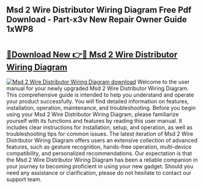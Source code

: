 ## Msd 2 Wire Distributor Wiring Diagram Free Pdf Download - Part-x3v New Repair Owner Guide 1xWP8

# <h2><a href="http://dfm16qk.blite.top/?on=Msd+2+Wire+Distributor+Wiring+Diagram">🔗Download New 👉🔴 Msd 2 Wire Distributor Wiring Diagram</a></h2>

[![Msd 2 Wire Distributor Wiring Diagram download](https://i.imgur.com/lujVjoI.png)](http://dfm16qk.blite.top/?on=Msd+2+Wire+Distributor+Wiring+Diagram)
Welcome to the user manual for your newly upgraded Msd 2 Wire Distributor Wiring Diagram. This comprehensive guide is intended to help you understand and operate your product successfully. You will find detailed information on features, installation, operation, maintenance, and troubleshooting. Before you begin using your Msd 2 Wire Distributor Wiring Diagram, please familiarize yourself with its functions and features by reading this user manual. It includes clear instructions for installation, setup, and operation, as well as troubleshooting tips for common issues. The latest iteration of Msd 2 Wire Distributor Wiring Diagram offers users an extensive collection of advanced features, such as gesture recognition, hands-free operation, multi-device compatibility, and personalized recommendations. Our expectation is that the Msd 2 Wire Distributor Wiring Diagram has been a reliable companion in your journey to becoming proficient in using your new gadget. Should you need any assistance or clarification, please do not hesitate to contact our support team.
